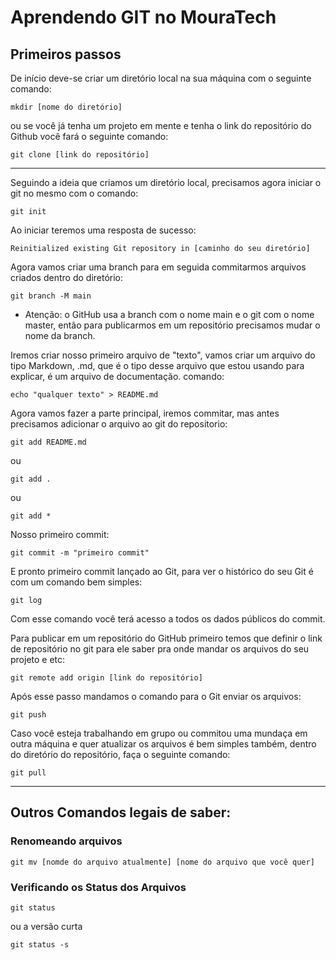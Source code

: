# Aprendendo GIT no MouraTech

## Primeiros passos

De início deve-se criar um diretório local na sua máquina com o seguinte comando:

```git
mkdir [nome do diretório]
``` 

ou se você já tenha um projeto em mente e tenha o link do repositório do Github você fará o seguinte comando:

```git
git clone [link do repositório]
```

---
Seguindo a ideia que criamos um diretório local, precisamos agora iniciar o git no mesmo com o comando:

```git
git init
```

Ao iniciar teremos uma resposta de sucesso:

```git
Reinitialized existing Git repository in [caminho do seu diretório]
```

Agora vamos criar uma branch para em seguida commitarmos arquivos criados dentro do diretório:

```git
git branch -M main
```

- Atenção: o GitHub usa a branch com o nome main e o git com o nome master, então para publicarmos em um repositório precisamos mudar o nome da branch.

Iremos criar nosso primeiro arquivo de "texto", vamos criar um arquivo do tipo Markdown, .md, que é o tipo desse arquivo que estou usando para explicar, é um arquivo de documentação. comando:

```git
echo "qualquer texto" > README.md
``` 

Agora vamos fazer a parte principal, iremos commitar, mas antes precisamos adicionar o arquivo ao git do repositorio:

```git
git add README.md
```

ou

```git
git add .
```

ou 

```git
git add *
```

Nosso primeiro commit:

```git
git commit -m "primeiro commit"
```

E pronto primeiro commit lançado ao Git, para ver o histórico do seu Git é com um comando bem simples:

```git
git log
```

Com esse comando você terá acesso a todos os dados públicos do commit.

Para publicar em um repositório do GitHub primeiro temos que definir o link de repositório no git para ele saber pra onde mandar os arquivos do seu projeto e etc:

```git
git remote add origin [link do repositório]
```

Após esse passo mandamos o comando para o Git enviar os arquivos:

```git
git push
```

Caso você esteja trabalhando em grupo ou commitou uma mundaça em outra máquina e quer atualizar os arquivos é bem simples também, dentro do diretório do repositório, faça o seguinte comando:

```git
git pull
```

----
## Outros Comandos legais de saber:

### Renomeando arquivos

```git
git mv [nomde do arquivo atualmente] [nome do arquivo que você quer]
```

### Verificando os Status dos Arquivos

```git
git status
```

ou a versão curta

```git
git status -s
```
